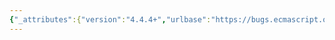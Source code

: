 ```yaml
---
{"_attributes":{"version":"4.4.4+","urlbase":"https://bugs.ecmascript.org/","maintainer":"dherman@mozilla.com"},"bug":{"bug_id":4410,"creation_ts":"2015-06-19 16:50:00 -0700","short_desc":"'string' -> 'String'","delta_ts":"2015-06-19 16:50:10 -0700","product":"ECMA-262 Edition 6","component":"editorial issues","version":"unspecified","rep_platform":"All","op_sys":"All","bug_status":"CONFIRMED","priority":"Normal","bug_severity":"minor","everconfirmed":true,"reporter":{"uid":"jmdyck","name":"Michael Dyck"},"assigned_to":{"uid":"allen","name":"Allen Wirfs-Brock"},"long_desc":[{"commentid":14522,"comment_count":0,"who":{"uid":"jmdyck","name":"Michael Dyck"},"bug_when":"2015-06-19 16:50:10 -0700","thetext":"If you want to change occurrences of \"the empty string\" to \"the empty String\", here they are:\n    6.1.7 / para 2\n    18.2.4 / step 3\n    18.2.5 / step 3\n    19.2.3.2 / step 14\n    19.4.3.2.1 / step 3\n    21.1.2.1 / step 6\n    21.1.2.2 / step 6\n    21.1.2.4 / step 9\n    21.1.2.4 / step 12.e.i\n    B.2.1.1 / step 4\n\nAlso, there are a few occurrences of 'the string \"...\"':\n    7.1.6 / para 1\n    15.2.1.16.3 / note / para 2\n    24.3.2.3. / step 8.c.ii"}]}}
---
```

